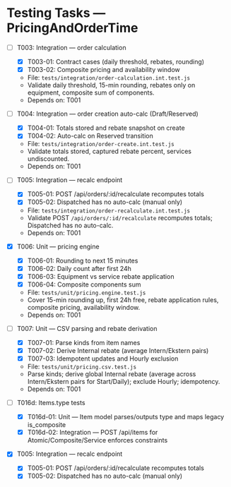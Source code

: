 # Testing Tasks — PricingAndOrderTime

- [ ] T003: Integration — order calculation
  - [x] T003-01: Contract cases (daily threshold, rebates, rounding)
  - [x] T003-02: Composite pricing and availability window
  - File: `tests/integration/order-calculation.int.test.js`
  - Validate daily threshold, 15-min rounding, rebates only on equipment, composite sum of components.
  - Depends on: T001
- [ ] T004: Integration — order creation auto-calc (Draft/Reserved)
  - [x] T004-01: Totals stored and rebate snapshot on create
  - [x] T004-02: Auto-calc on Reserved transition
  - File: `tests/integration/order-create.int.test.js`
  - Validate totals stored, captured rebate percent, services undiscounted.
  - Depends on: T001
- [ ] T005: Integration — recalc endpoint
  - [x] T005-01: POST /api/orders/:id/recalculate recomputes totals
  - [x] T005-02: Dispatched has no auto-calc (manual only)
  - File: `tests/integration/order-recalculate.int.test.js`
  - Validate POST `/api/orders/:id/recalculate` recomputes totals; Dispatched has no auto-calc.
  - Depends on: T001
- [x] T006: Unit — pricing engine
  - [x] T006-01: Rounding to next 15 minutes
  - [x] T006-02: Daily count after first 24h
  - [x] T006-03: Equipment vs service rebate application
  - [x] T006-04: Composite components sum
  - File: `tests/unit/pricing.engine.test.js`
  - Cover 15-min rounding up, first 24h free, rebate application rules, composite pricing, availability window.
  - Depends on: T001
- [ ] T007: Unit — CSV parsing and rebate derivation
  - [x] T007-01: Parse kinds from item names
  - [x] T007-02: Derive Internal rebate (average Intern/Ekstern pairs)
  - [x] T007-03: Idempotent updates and Hourly exclusion
  - File: `tests/unit/pricing.csv.test.js`
  - Parse kinds; derive global Internal rebate (average across Intern/Ekstern pairs for Start/Daily); exclude Hourly; idempotency.
  - Depends on: T001

- [ ] T016d: Items.type tests
  - [x] T016d-01: Unit — Item model parses/outputs type and maps legacy is_composite
  - [x] T016d-02: Integration — POST /api/items for Atomic/Composite/Service enforces constraints

- [x] T005: Integration — recalc endpoint
  - [x] T005-01: POST /api/orders/:id/recalculate recomputes totals
  - [x] T005-02: Dispatched has no auto-calc (manual only)
